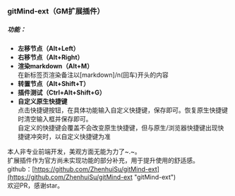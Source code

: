 ### gitMind-ext（GM扩展插件）
##### 功能：
- **左移节点（Alt+Left）**
- **右移节点（Alt+Right）**
- **渲染markdown（Alt+M）**<br>
在新标签页渲染备注以[markdown]/n(回车)开头的内容
- **转置节点（Alt+Shift+T）**
- **插件测试（Ctrl+Alt+Shift+G）**
- **自定义原生快捷键**<br>
点击快捷键按钮，在具体功能输入自定义快捷键，保存即可。恢复原生快捷键时清空输入框并保存即可。<br>
自定义的快捷键会覆盖不会改变原生快捷键，但与原生/浏览器快捷键出现快捷键冲突时，以自定义快捷键为准

本人非专业前端开发，美观方面无能为力了\~.\~。<br>
扩展插件作为官方尚未实现功能的部分补充，用于提升使用的舒适感。<br>
github：[https://github.com/ZhenhuiSu/gitMind-ext](https://github.com/ZhenhuiSu/gitMind-ext "gitMind-ext")<br>
欢迎PR，感谢star。
